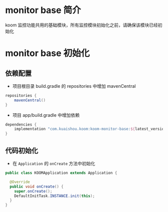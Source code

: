 # monitor base 简介
koom 监控功能共用的基础模块，所有监控模块初始化之前，请确保该模块已经初始化

# monitor base 初始化
## 依赖配置
- 项目根目录 build.gradle 的 repositories 中增加 mavenCentral
```groovy
repositories {
    mavenCentral()
}
```
- 项目 app/build.gradle 中增加依赖
```groovy
dependencies {
    implementation "com.kuaishou.koom:koom-monitor-base:${latest_version}"
}
```
## 代码初始化
- 在 `Application` 的 `onCreate` 方法中初始化
```java
public class KOOMApplication extends Application {

  @Override
  public void onCreate() {
    super.onCreate();
    DefaultInitTask.INSTANCE.init(this);
  }
}
```